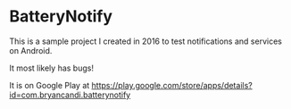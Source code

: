 # BatteryNotify
This is a sample project I created in 2016 to test notifications and services on Android.

It most likely has bugs!

It is on Google Play at https://play.google.com/store/apps/details?id=com.bryancandi.batterynotify
